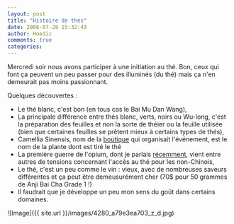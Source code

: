 ```yaml
---
layout: post
title: "Histoire de thés"
date: 2006-07-28 15:32:43
author: Hoedic
comments: true
categories: 
---
```



Mercredi soir nous avons participer à une initiation au thé. Bon, ceux qui font ça peuvent un peu passer pour des illuminés (du thé) mais ça n'en demeurait pas moins passionnant.

Quelques découvertes :
-  Le thé blanc, c'est bon (en tous cas le Bai Mu Dan Wang),
-  La principale différence entre thés blanc, verts, noirs ou Wu-long, c'est la préparation des feuilles et non la sorte de théier ou la feuille utilisée (bien que certaines feuilles se prêtent mieux à certains types de thés),
-  Camellia Sinensis, nom de la [boutique](http://www.camellia-sinensis.com/) qui organisait l'événement, est le nom de la plante dont est tiré le thé
-  La première guerre de l'opium, dont je parlais [récemment](http://www.mon-ile.net/carnet/blog1776.html), vient entre autres de tensions concernant l'accès au thé pour les non-Chinois,
-  Le thé, c'est un peu comme le vin : vieux, avec de nombreuses saveurs différentes et ça peut être demeusurément cher (70$ pour 50 grammes de Anji Bai Cha Grade 1 !)
-  Il faudrait que je développe un peu mon sens du goût dans certains domaines.

![Image]({{ site.url }}/images/4280_a79e3ea703_z_d.jpg)
